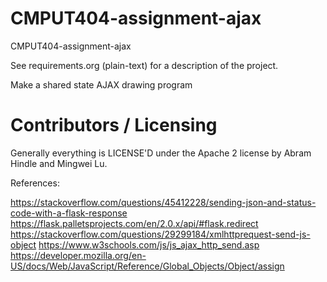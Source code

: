 CMPUT404-assignment-ajax
==============================

CMPUT404-assignment-ajax

See requirements.org (plain-text) for a description of the project.

Make a shared state AJAX drawing program

Contributors / Licensing
========================

Generally everything is LICENSE'D under the Apache 2 license by Abram Hindle and Mingwei Lu.

References:

https://stackoverflow.com/questions/45412228/sending-json-and-status-code-with-a-flask-response
https://flask.palletsprojects.com/en/2.0.x/api/#flask.redirect
https://stackoverflow.com/questions/29299184/xmlhttprequest-send-js-object
https://www.w3schools.com/js/js_ajax_http_send.asp
https://developer.mozilla.org/en-US/docs/Web/JavaScript/Reference/Global_Objects/Object/assign



